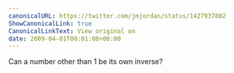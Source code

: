 ```yaml
---
canonicalURL: https://twitter.com/jmjordan/status/1427937802
ShowCanonicalLink: true
CanonicalLinkText: View original on
date: 2009-04-01T00:01:08+00:00
---
```

Can a number other than 1 be its own inverse?